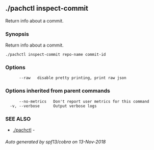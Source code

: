 ## ./pachctl inspect-commit

Return info about a commit.

### Synopsis


Return info about a commit.

```
./pachctl inspect-commit repo-name commit-id
```

### Options

```
      --raw   disable pretty printing, print raw json
```

### Options inherited from parent commands

```
      --no-metrics   Don't report user metrics for this command
  -v, --verbose      Output verbose logs
```

### SEE ALSO
* [./pachctl](./pachctl.md)	 - 

###### Auto generated by spf13/cobra on 13-Nov-2018
